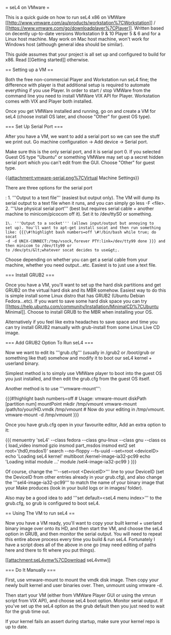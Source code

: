 = seL4 on VMware =

This is a quick guide on how to run seL4 x86 on VMWare
\[\[<http://www.vmware.com/au/products/workstation%7CWorkstation>\]\] /
\[\[<https://www.vmware.com/go/downloadplayer%7CPlayer>\]\]. Written
based on decently up-to-date versions Workstation 9 & 10 Player 5 & 6
and for a Linux host machine. May work on Mac host machine, won't work
for Windows host (although general idea should be similar).

This guide assumes that your project is all set up and configured to
build for x86. Read \[\[Getting started\]\] otherwise.

== Setting up a VM ==

Both the free non-commercial Player and Workstation run seL4 fine; the
difference with player is that additional setup is required to automate
everything if you use Player. In order to start / stop VMWare from the
command line you need to install VMWare VIX API for Player. Workstation
comes with VIX and Player both installed.

Once you get VMWare installed and running, go on and create a VM for
seL4 (choose install OS later, and choose "Other" for guest OS type).

=== Set Up Serial Port ===

After you have a VM, we want to add a serial port so we can see the
stuff we print out. Go machine configuration -&gt; Add device -&gt;
Serial port.

Make sure this is the only serial port, and it is serial port 0. If you
selected Guest OS type "Ubuntu" or something VMWare may set up a secret
hidden serial port which you can't edit from the GUI. Choose "Other" for
guest type.

{{<attachment:vmware-serial.png%7CVirtual> Machine Settings}}

There are three options for the serial port

:   1.  '''Output to a text file''' (easiest but output only). The VM
        will dump its serial output to a text file when it runs, and you
        can simply go less -F &lt;file&gt;.
    2.  '''Use physical serial port''' (best but requires serial cable +
        another machine to minicom/picocom off it). Set it to /dev/ttyS0
        or something.

    1\. '''Output to a socket''' (allows input/output but annoying to
    set up). You'll want to apt-get install socat and then run something
    like: {{{\#!highlight bash numbers=off \#!/bin/bash while true; do socat
    -d -d UNIX-CONNECT:/tmp/vsock,forever PTY:link=/dev/tty99 done }}} and
    then minicom to /dev/tty99 or
    to /dev/pts/&lt;whatever socat decides to use&gt;.

Choose depending on whether you can get a serial cable from your
machine, whether you need output...etc. Easiest is to just use a text
file.

=== Install GRUB2 ===

Once you have a VM, you'll want to set up the hard disk partitions and
get GRUB2 on the virtual hard disk and its MBR somehow. Easiest way to
do this is simple install some Linux distro that has GRUB2 (Ubuntu
Debian Fedora...etc). If you want to save some hard disk space you can
try
\[\[<https://help.ubuntu.com/community/Installation/MinimalCD%7CUbuntu>
Minimal\]\]. Choose to install GRUB to the MBR when installing your OS.

Alternatively if you feel like extra headaches to save space and time
you can try install GRUB2 manually with grub-install from some Linux
Live CD image.

=== Add GRUB2 Option To Run seL4 ===

Now we want to edit its '''grub.cfg''' (usually in /grub2 or /boot/grub
or something like that) somehow and modify it to boot our seL4 kernel +
userland binary.

Simplest method is to simply use VMWare player to boot into the guest OS
you just installed, and then edit the grub.cfg from the guest OS itself.

Another method is to use '''vmware-mount''':

{{{\#!highlight bash numbers=off \# Usage: vmware-mount diskPath
\[partition num\] mountPoint mkdir /tmp/vmount vmware-mount
/path/to/your/HD.vmdk /tmp/vmount \# Now do your editing in /tmp/vmount.
vmware-mount -d /tmp/vmount }}}

Once you have grub.cfg open in your favourite editor, Add an extra
option to it:

{{{ menuentry 'seL4' --class fedora --class gnu-linux --class gnu
--class os { load\_video insmod gzio insmod part\_msdos insmod ext2 set
root='(hd0,msdos1)' search --no-floppy --fs-uuid --set=root
&lt;deviceID&gt; echo 'Loading seL4 kernel' multiboot
/kernel-image-ia32-pc99 echo 'Loading initial module ...' module
/sel4-image-ia32-pc99 } }}}

Of course, change the '''--set=root &lt;DeviceID&gt;''' line to your
DeviceID (set the DeviceID from other entries already in your grub.cfg),
and also change the '''sel4-image-ia32-pc99''' to match the name of your
binary image that your Make produces (look in your build logs or in
images/ folder).

Also may be a good idea to add '''set default=&lt;seL4 menu index&gt;'''
to the grub.cfg, so grub is configured to boot seL4.

== Using The VM to run seL4 ==

Now you have a VM ready, you'll want to copy your built kernel +
userland binary image over onto its HD, and then start the VM, and
choose the seL4 option in GRUB, and then monitor the serial output. You
will need to repeat this entire above process every time you build & run
seL4. Fortunately I have a script does all of the above in one go (may
need editing of paths here and there to fit where you put things).

\[\[<attachment:seL4vmw%7CDownload> seL4vmw\]\]

=== Do It Manually ===

First, use vmware-mount to mount the vmdk disk image. Then copy your
newly built kernel and user binaries over. Then, unmount using
vmware -d.

Then start your VM (either from VMWare Player GUI or using the vmrun
script from VIX API), and choose seL4 boot option. Monitor serial
output. If you've set up the seL4 option as the grub default then you
just need to wait for the grub time out.

If your kernel fails an assert during startup, make sure your kernel
repo is up to date.
